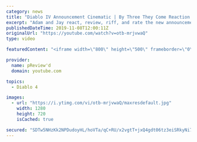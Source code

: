 ```yaml
---
category: news
title: "Diablo IV Announcement Cinematic | By Three They Come Reaction / Review / Rating"
excerpt: "Adam and Jay react, review, riff, and rate the new announcement cinematic everyone wanted to see last year at Blizzcon, Diablo IV 'By Three They Come'."
publishedDateTime: 2019-11-08T12:00:11Z
originalUrl: "https://youtube.com/watch?v=otb-mrjvwaQ"
type: video

featuredContent: "<iframe width=\"800\" height=\"500\" frameborder=\"0\" src=\"https://www.youtube.com/embed/otb-mrjvwaQ\" allow=\"accelerometer; autoplay; encrypted-media; gyroscope; picture-in-picture\" allowfullscreen></iframe>"

provider:
  name: pReview'd
  domain: youtube.com

topics:
  - Diablo 4

images:
  - url: "https://i.ytimg.com/vi/otb-mrjvwaQ/maxresdefault.jpg"
    width: 1280
    height: 720
    isCached: true

secured: "SDTw5NHzKk2NPDudoyHL/hoVTa/qC+RU/x2vgtT+jxQ4gdt06tz3eiSRkyNi7E/0m8V0phI2OaE5VNpMTMCX4G9cPO3wg7n0knwZrpgZnPO3pGwG3wQgMMt1i5MJlG0PPnL0rEK/nFfW8TXB0TlhdB5Ps3mdr10ufm409whebB3yRt4KdocN9ThvDx1Gs6oPOrOBOnvIylxx3QoxIdxpeSF6gse+hIOOc9VJzMojS/6LQ2EmLLq5JWZjx71jqqKAztI7uF6VCVyXAPaqKFeuqnIYqhki6BA9bscivrQr6OXTFE6Y3GcAjhAQ34aJaiyJrUoH3M1NMOh7TjVWmfPNUS8Vqhw2p3qDw4d/FHVn1sRFfDRVemcxqqIBJ5sSqxa98A4KOoSI12iRIxj7MNnL0GFbZfDL+5nk/d0WQ062S0sMciMJXWry/7Kwry7pDqQ4;rF/Wdm5sLxJOPAqSkG4ftA=="
---
```


